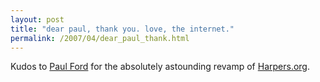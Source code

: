 ```yaml
---
layout: post
title: "dear paul, thank you. love, the internet."
permalink: /2007/04/dear_paul_thank.html
---
```


<p>Kudos to <a href="http://www.ftrain.com/DearInternet.html">Paul Ford</a> for the absolutely astounding revamp of <a href="http://harpers.org/">Harpers.org</a>.</p>



